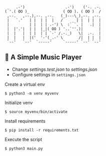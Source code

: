 ```
 _   .-')                  .-')    ('-. .-.
( '.( OO )_               ( OO ). ( OO )  /
 ,--.   ,--.),--. ,--.   (_)---\_),--. ,--.
 |   `.'   | |  | |  |   /    _ | |  | |  |
 |         | |  | | .-') \  :` `. |   .|  |
 |  |'.'|  | |  |_|( OO ) '..`''.)|       |
 |  |   |  | |  | | `-' /.-._)   \|  .-.  |
 |  |   |  |('  '-'(_.-' \       /|  | |  |
 `--'   `--'  `-----'     `-----' `--' `--'
```

## :musical_note: A Simple Music Player

- Change _settings.test.json_ to _settings.json_
- Configure settings in ```settings.json```

Create a virtual env

```
$ python3 -m venv myvenv
```

Initialize venv

```
$ source myvenv/bin/activate
```

Install requirements

```
$ pip install -r requirements.txt
```

Execute the script

```
$ python3 main.py
```


